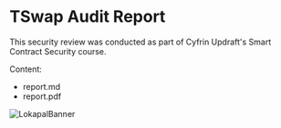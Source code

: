 # TSwap Audit Report

This security review was conducted as part of Cyfrin Updraft's Smart Contract Security course. 

Content:
- report.md
- report.pdf

![LokapalBanner](https://github.com/user-attachments/assets/5358f442-06f3-4bf4-b22f-fbefb2743762)
